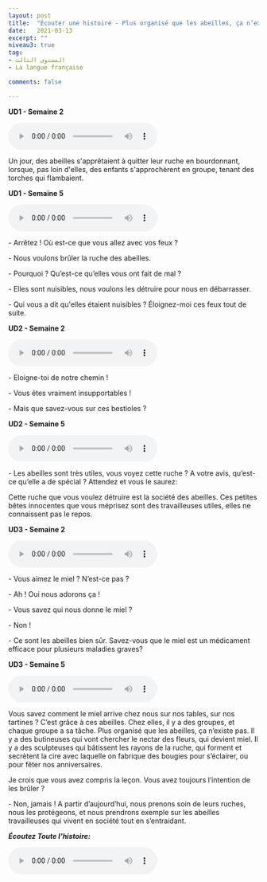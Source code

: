 ```yaml
---
layout: post
title:  "Écouter une histoire - Plus organisé que les abeilles, ça n’existe pas!"
date:   2021-03-13
excerpt: ""
niveau3: true
tag:
- المستوى الثالث 
- La langue française

comments: false

---
```




**UD1 - Semaine 2**

<audio controls>
  <source src="../assets/mp3/3/H1U1S2.mp3" type="audio/mpeg">
  Your browser does not support the audio element.
</audio>

Un jour, des abeilles s'apprêtaient à quitter leur ruche en bourdonnant, lorsque, pas loin d'elles, des enfants s'approchèrent en groupe, tenant des torches qui flambaient. 



**UD1 - Semaine 5**

<audio controls>
  <source src="../assets/mp3/3/H1U1S5.mp3" type="audio/mpeg">
  Your browser does not support the audio element.
</audio>

\- Arrêtez ! Où est-ce que vous allez avec vos feux ? 

\- Nous voulons brûler la ruche des abeilles.

\- Pourquoi ? Qu’est-ce qu’elles vous ont fait de mal ?

\- Elles sont nuisibles, nous voulons les détruire pour nous en débarrasser.

\- Qui vous a dit qu'elles étaient nuisibles ? Éloignez-moi ces feux tout de suite.



**UD2 - Semaine 2**

<audio controls>
  <source src="../assets/mp3/3/H1U2S2.mp3" type="audio/mpeg">
  Your browser does not support the audio element.
</audio>

\- Eloigne-toi de notre chemin !

\- Vous êtes vraiment insupportables ! 

\- Mais que savez-vous sur ces bestioles ? 



**UD2 - Semaine 5**

<audio controls>
  <source src="../assets/mp3/3/H1U2S5.mp3" type="audio/mpeg">
  Your browser does not support the audio element.
</audio>

\- Les abeilles sont très utiles, vous voyez cette ruche ? A votre avis, qu’est-ce qu’elle a de spécial ? Attendez et vous le saurez:

Cette ruche que vous voulez détruire est la société des abeilles. Ces petites bêtes innocentes que vous méprisez sont des travailleuses utiles, elles ne connaissent pas le repos. 



**UD3 - Semaine 2**

<audio controls>
  <source src="../assets/mp3/3/H1U3S2.mp3" type="audio/mpeg">
  Your browser does not support the audio element.
</audio>

\- Vous aimez le miel ? N’est-ce pas ?

\- Ah ! Oui nous adorons ça !

\- Vous savez qui nous donne le miel ?

\- Non !

\- Ce sont les abeilles bien sûr. Savez-vous que le miel est un médicament efficace pour plusieurs maladies graves?



**UD3 - Semaine 5**

<audio controls>
  <source src="../assets/mp3/3/H1U3S5.mp3" type="audio/mpeg">
  Your browser does not support the audio element.
</audio>

Vous savez comment le miel arrive chez nous sur nos tables, sur nos tartines ? C’est grâce à ces abeilles. Chez elles, il y a des groupes, et chaque groupe a sa tâche. Plus organisé que les abeilles, ça n’existe pas. Il y a des butineuses qui vont chercher le nectar des fleurs, qui devient miel. Il y a des sculpteuses qui bâtissent les rayons de la ruche, qui forment et secrètent la cire avec laquelle on fabrique des bougies pour s’éclairer, ou pour fêter nos anniversaires. 

Je crois que vous avez compris la leçon. Vous avez toujours l’intention de les brûler ? 

\- Non, jamais ! A partir d’aujourd’hui, nous prenons soin de leurs ruches, nous les protégeons, et nous prendrons exemple sur les abeilles travailleuses qui vivent en société tout en s’entraidant.



***Écoutez Toute l'histoire:***

<audio controls>
  <source src="../assets/mp3/3/H1.mp3" type="audio/mpeg">
  Your browser does not support the audio element.
</audio>
